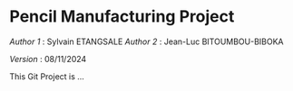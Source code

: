 # Pencil Manufacturing Project 

_Author 1_ : Sylvain ETANGSALE 
_Author 2_ : Jean-Luc BITOUMBOU-BIBOKA

_Version_ : 08/11/2024

This Git Project is ... 